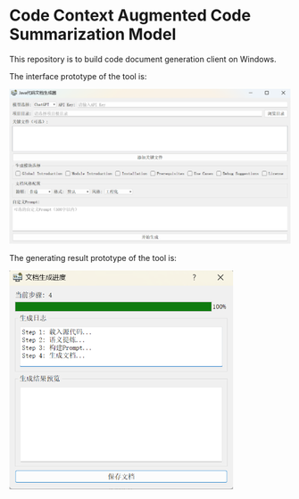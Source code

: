 # Code Context Augmented Code Summarization Model

This repository is to build code document generation client on Windows.

The interface prototype of the tool is:

<img src="./resource/figures/prototype_main.png" alt="main theme prototype" style="zoom:50%;" />

The generating result prototype of the tool is:

<img src="./resource/figures/prototype_res.png" alt="result prototype" style="zoom:67%;" />